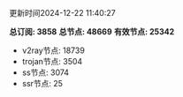 更新时间2024-12-22 11:40:27

**总订阅: 3858**
**总节点: 48669**
**有效节点: 25342**
- v2ray节点: 18739
- trojan节点: 3504
- ss节点: 3074
- ssr节点: 25
